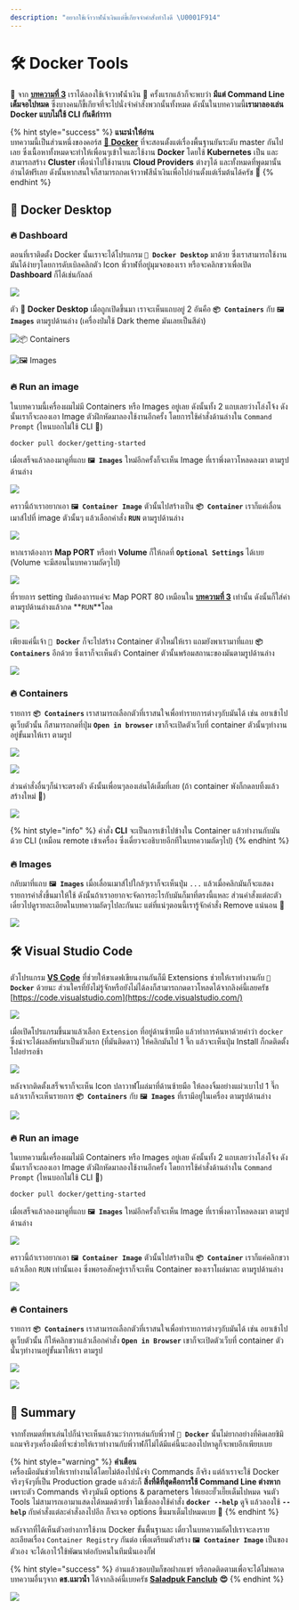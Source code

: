```yaml
---
description: "อยากใช้เจ้าวาฬน้ำเงินแต่ขี้เกียจจำคำสั่งทำไงดี \U0001F914"
---
```


# 🛠️ Docker Tools

🤠 จาก [**บทความที่ 3**](https://www.saladpuk.com/basic/docker-1/exercise01) เราได้ลองใช้เจ้าวาฬน้ำเงิน 🐳 ครั้งแรกแล้วก็จะพบว่า **มีแต่ Command Line เต็มจอไปหมด** ซึ่งบางคนก็ขี้เกียจที่จะไปนั่งจำคำสั่งพวกนั้นทั้งหมด ดังนั้นในบทความนี้**เรามาลองเล่น Docker แบบไม่ใช้ CLI กันดีก่าาาา**

{% hint style="success" %}
**แนะนำให้อ่าน**  
บทความนี้เป็นส่วนหนึ่งของคอร์ส [🐳 **Docker**](https://www.saladpuk.com/basic/docker-1) ที่จะสอนตั้งแต่เรื่องพื้นฐานยันระดับ master กันไปเลย ซึ่งเนื้อหาทั้งหมดจะทำให้เพื่อนๆเข้าใจและใช้งาน **Docker** โดยใช้ **Kubernetes** เป็น และสามารถสร้าง **Cluster** เพื่อนำไปใช้งานบน **Cloud Providers** ต่างๆได้ และทั้งหมดที่พูดมานั้นอ่านได้ฟรีเลย ดังนั้นหากสนใจก็สามารถกดเจ้าวาฬสีน้ำเงินเพื่อไปอ่านตั้งแต่เริ่มต้นได้ครัช 🤠
{% endhint %}

## 🐳 Docker Desktop

### 🔥 Dashboard

ตอนที่เราติดตั้ง Docker นั้นเราจะได้โปรแกรม **`🐳 Docker Desktop`** มาด้วย ซึ่งเราสามารถใช้งานมันได้ง่ายๆโดยการดับเบิลคลิกตัว Icon พี่วาฬที่อยู่มุมจอของเรา หรือจะคลิกขวาเพื่อเปิด **Dashboard** ก็ได้เช่นกัลลล์

![](../../.gitbook/assets/image%20%281162%29.png)

ตัว 🐳 **Docker Desktop** เมื่อถูกเปิดขึ้นมา เราจะเห็นแถบอยู่ 2 อันคือ **`📦 Containers`** กับ **`🖼️ Images`** ตามรูปด้านล่าง \(เครื่องป๋มใช้ Dark theme มันเลยเป็นสีดำ\)

![&#x1F4E6; Containers](../../.gitbook/assets/image%20%281164%29.png)

![&#x1F5BC;&#xFE0F; Images](../../.gitbook/assets/image%20%281161%29.png)

### 🔥 Run an image

ในบทความนี้เครื่องผมไม่มี Containers หรือ Images อยู่เลย ดังนั้นทั้ง 2 แถบเลยว่างโล่งโจ้ง ดังนั้นเราก็จะลองเอา Image ตัวฝึกหัดมาลองใช้งานอีกครั้ง โดยการใช้คำสั่งด้านล่างใน `Command Prompt` \(ไหนบอกไม่ใช้ CLI 🤪\)

```bash
docker pull docker/getting-started
```

เมื่อเสร็จแล้วลองมาดูที่แถบ **`🖼️ Images`** ใหม่อีกครั้งก็จะเห็น Image ที่เราพึ่งดาวโหลดลงมา ตามรูปด้านล่าง

![](../../.gitbook/assets/image%20%281157%29.png)

คราวนี้ถ้าเราอยากเอา **`🖼️ Container Image`** ตัวนั้นไปสร้างเป็น **`📦 Container`** เราก็แค่เลื่อนเมาส์ไปที่ image ตัวนั้นๆ แล้วเลือกคำสั่ง **`RUN`** ตามรูปด้านล่าง

![](../../.gitbook/assets/image%20%281154%29.png)

หากเราต้องการ **Map PORT** หรือทำ **Volume** ก็ให้กดที่ **`Optional Settings`** ได้เบย \(Volume จะมีสอนในบทความถัดๆไป\)

![](../../.gitbook/assets/image%20%281163%29.png)

ที่รายการ setting ป๋มต้องการแค่จะ Map PORT 80 เหมือนใน [**บทความที่ 3**](https://www.saladpuk.com/basic/docker-1/exercise01) เท่านั้น ดังนั้นก็ใส่ค่าตามรูปด้านล่างแล้วกด **`RUN`**โลด

![](../../.gitbook/assets/image%20%281153%29.png)

เพียงแค่นี้เจ้า **`🐳 Docker`** ก็จะไปสร้าง Container ตัวใหม่ให้เรา แถมยังพาเรามาที่แถบ **`📦 Containers`** อีกด้วย ซึ่งเราก็จะเห็นตัว Container ตัวนั้นพร้อมสถานะของมันตามรูปด้านล่าง 

![](../../.gitbook/assets/image%20%281156%29.png)

### 🔥 Containers

รายการ **`📦 Containers`** เราสามารถเลือกตัวที่เราสนใจเพื่อทำรายการต่างๆกับมันได้ เช่น อยาเข้าไปดูเว็บตัวนั้น ก็สามารถกดที่ปุ่ม **`Open in browser`** เขาก็จะเปิดตัวเว็บที่ container ตัวนั้นๆทำงานอยู่ขั้นมาให้เรา ตามรูป

![](../../.gitbook/assets/image%20%281159%29.png)

![](../../.gitbook/assets/image%20%281133%29.png)

ส่วนคำสั่งอื่นๆก็น่าจะตรงตัว ดังนั้นเพื่อนๆลองเล่นได้เต็มที่เลย \(ถ้า container พังก็กดลบทิ้งแล้วสร้างใหม่ 🤣\)

![](../../.gitbook/assets/image%20%281155%29.png)

{% hint style="info" %}
คำสั่ง **CLI** จะเป็นการเข้าไปข้างใน Container แล้วทำงานกับมันด้วย CLI \(เหมือน remote เข้าเครื่อง ซึ่งเดี๋ยวจะอธิบายอีกทีในบทความถัดๆไป\)
{% endhint %}

### 🔥 Images

กลับมาที่แถบ **`🖼️ Images`** เมื่อเลื่อนเมาส์ไปใกล้ๆเราก็จะเห็นปุ่ม `...` แล้วเมื่อคลิกมันก็จะแสดงรายการคำสั่งขึ้นมาให้ใช้ ดังนั้นถ้าเราอยากจะจัดการอะไรกับมันก็มาที่ตรงนี้แหละ ส่วนคำสั่งแต่ละตัวเดี๋ยวไปดูรายละเอียดในบทความถัดๆไปละกันนะ แต่ที่แน่ๆตอนนี้เรารู้จักคำสั่ง Remove แน่นอน 🤣

![](../../.gitbook/assets/image%20%281165%29.png)

## 🛠️ Visual Studio Code

ตัวโปรแกรม [**VS Code**](https://code.visualstudio.com/) ที่ช่วยให้ขาเดฟเขียนงานกันก็มี Extensions ช่วยให้เราทำงานกับ **`🐳 Docker`** ด้วยนะ ส่วนใครที่ยังไม่รู้จักหรือยังไม่ได้ลงก็สามารถกดดาวโหลดได้จากลิงค์นี้เลยครัช [https://code.visualstudio.com](https://code.visualstudio.com/)

![](../../.gitbook/assets/image%20%281151%29.png)

เมื่อเปิดโปรแกรมขึ้นมาแล้วเลือก `Extension` ที่อยู่ด้านซ้ายมือ แล้วทำการค้นหาด้วยคำว่า `docker` ซึ่งน่าจะได้ผลลัพท์มาเป็นตัวแรก \(ที่มันติดดาว\) ให้คลิกมันไป 1 จึ๊ก แล้วจะเห็นปุ่ม Install ก็กดติดตั้งไปอย่ารอช้า

![](../../.gitbook/assets/image%20%281158%29.png)

หลังจากติดตั้งเสร็จเราก็จะเห็น Icon ปลาวาฬโผล่มาที่ด้านซ้ายมือ ให้ลองจิ้มอย่างแผ่วเบาไป 1 จึ๊ก แล้วเราก็จะเห็นรายการ  **`📦 Containers`** กับ **`🖼️ Images`** ที่เรามีอยู่ในเครื่อง ตามรูปด้านล่าง

![](../../.gitbook/assets/image%20%281167%29.png)

### 🔥 Run an image

ในบทความนี้เครื่องผมไม่มี Containers หรือ Images อยู่เลย ดังนั้นทั้ง 2 แถบเลยว่างโล่งโจ้ง ดังนั้นเราก็จะลองเอา Image ตัวฝึกหัดมาลองใช้งานอีกครั้ง โดยการใช้คำสั่งด้านล่างใน `Command Prompt` \(ไหนบอกไม่ใช้ CLI 🤪\)

```bash
docker pull docker/getting-started
```

เมื่อเสร็จแล้วลองมาดูที่แถบ **`🖼️ Images`** ใหม่อีกครั้งก็จะเห็น Image ที่เราพึ่งดาวโหลดลงมา ตามรูปด้านล่าง

![](../../.gitbook/assets/image%20%281160%29.png)

คราวนี้ถ้าเราอยากเอา **`🖼️ Container Image`** ตัวนั้นไปสร้างเป็น **`📦 Container`** เราก็แค่คลิกขวาแล้วเลือก `RUN` เท่านั้นเอง ซึ่งพอรอสักครู่เราก็จะเห็น Container ของเราโผล่มาละ ตามรูปด้านล่าง

![](../../.gitbook/assets/image%20%281166%29.png)

### 🔥 Containers

รายการ **`📦 Containers`** เราสามารถเลือกตัวที่เราสนใจเพื่อทำรายการต่างๆกับมันได้ เช่น อยาเข้าไปดูเว็บตัวนั้น ก็ให้คลิกขวาแล้วเลือกคำสั่ง **`Open in Browser`** เขาก็จะเปิดตัวเว็บที่ container ตัวนั้นๆทำงานอยู่ขั้นมาให้เรา ตามรูป

![](../../.gitbook/assets/image%20%281152%29.png)

![](../../.gitbook/assets/image%20%281133%29.png)

## 🎯 Summary

จากทั้งหมดที่พาเล่นไปก็น่าจะเห็นแล้วนะว่าการเล่นกับพี่วาฬ **`🐳 Docker`** นั้นไม่ยากอย่างที่คิดเลยชิมิ แถมจริงๆเครื่องมือที่จะช่วยให้เราทำงานกับพี่วาฬก็ไม่ได้มีแค่นี้นะลองไปหาดูก็จะพบอีกเพียบเบย

{% hint style="warning" %}
**คำเตือน**  
เครื่องมือมันช่วยให้เราทำงานได้โดยไม่ต้องไปนั่งจำ Commands ก็จริง แต่ถ้าเราจะใช้ Docker จริงๆจังๆที่เป็น Production grade แล้วล่ะก็ **สิ่งที่ดีที่สุดคือการใช้ Command Line ต่างหาก** เพราะตัว Commands จริงๆมันมี options & parameters ให้เยอะยั๊วเยี๊ยเต็มไปหมด จนตัว Tools ไม่สามารถเอามาแสดงได้หมดด้วยซ้ำ ไม่เชื่อลองใช้คำสั่ง **`docker --help`** ดูจิ แล้วลองใช้ **`--help`** กับคำสั่งแต่ละคำสั่งลงไปอีก ก็จะเจอ options ขึ้นมาเต็มไปหมดเบย 🤣
{% endhint %}

หลังจากที่ได้เห็นตัวอย่างการใช้งาน Docker ขั้นพื้นฐานละ เดี๋ยวในบทความถัดไปเราจะลงรายละเอียดเรื่อง `Container Registry` กันต่อ เพื่อเตรียมตัวสร้าง **`🖼️ Container Image`** เป็นของตัวเอง จะได้เอาไว้ใช้พัฒนาต่อกับคนในทีมนั่นเองกั๊ฟ

{% hint style="success" %}
อ่านแล้วชอบป๋มก็ขอฝากแชร์ หรือกดติดตามเพื่อจะได้ไม่พลาดบทความอื่นๆจาก **ดช.แมวน้ำ** ได้จากลิงค์นี้เบยครัช [**Saladpuk Fanclub**](https://www.facebook.com/mr.saladpuk/?modal=admin_todo_tour) **😍**
{% endhint %}

![](../../.gitbook/assets/promptpay.png)

